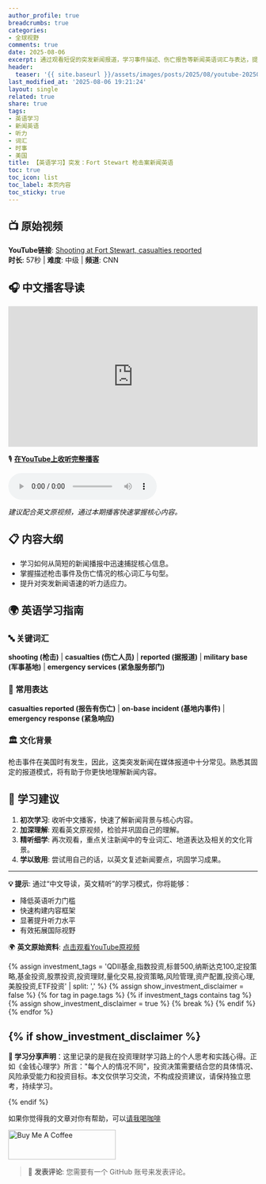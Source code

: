 ```yaml
---
author_profile: true
breadcrumbs: true
categories:
- 全球视野
comments: true
date: 2025-08-06
excerpt: 通过观看短促的突发新闻报道，学习事件描述、伤亡报告等新闻英语词汇与表达，提升听力理解和新闻词汇量。
header:
  teaser: '{{ site.baseurl }}/assets/images/posts/2025/08/youtube-20250806-shooting-at-fort-stewart-casualties-reported-thumbnail.jpg'
last_modified_at: '2025-08-06 19:21:24'
layout: single
related: true
share: true
tags:
- 英语学习
- 新闻英语
- 听力
- 词汇
- 时事
- 美国
title: 【英语学习】突发：Fort Stewart 枪击案新闻英语
toc: true
toc_icon: list
toc_label: 本页内容
toc_sticky: true
---
```


## 📺 原始视频
**YouTube链接**: [Shooting at Fort Stewart, casualties reported](https://www.youtube.com/shorts/cjVJynhURac)  
**时长**: 57秒 | **难度**: 中级 | **频道**: CNN

<!-- more -->

## 🎧 中文播客导读
<!-- YouTube播客优先显示 -->
<div class="video-container" style="position: relative; padding-bottom: 56.25%; height: 0; overflow: hidden; max-width: 100%; background: #000;">
  <iframe src='https://www.youtube.com/embed/6QPyVbva97w?rel=0&showinfo=0&color=white&iv_load_policy=3' 
          style="position: absolute; top: 0; left: 0; width: 100%; height: 100%;" 
          frameborder='0' 
          allowfullscreen>
  </iframe>
</div>

🎙️ **[在YouTube上收听完整播客](https://www.youtube.com/watch?v=6QPyVbva97w)**

<!-- 本地音频备用 -->
<audio controls>
  <source src="{{ site.baseurl }}/assets/audio/youtube-20250806-shooting-at-fort-stewart-casualties-reported.wav" type="audio/mpeg">
  您的浏览器不支持音频播放。
</audio>

*建议配合英文原视频，通过本期播客快速掌握核心内容。*

## 📋 内容大纲
- 学习如何从简短的新闻播报中迅速捕捉核心信息。
- 掌握描述枪击事件及伤亡情况的核心词汇与句型。
- 提升对突发新闻语速的听力适应力。

## 🌍 英语学习指南

### 🔤 关键词汇
**shooting (枪击)** | **casualties (伤亡人员)** | **reported (据报道)** | **military base (军事基地)** | **emergency services (紧急服务部门)**

### 💬 常用表达
**casualties reported (报告有伤亡)** | **on-base incident (基地内事件)** | **emergency response (紧急响应)**

### 🏛️ 文化背景
枪击事件在美国时有发生，因此，这类突发新闻在媒体报道中十分常见。熟悉其固定的报道模式，将有助于你更快地理解新闻内容。

## 🎯 学习建议
1.  **初次学习**: 收听中文播客，快速了解新闻背景与核心内容。
2.  **加深理解**: 观看英文原视频，检验并巩固自己的理解。
3.  **精听细学**: 再次观看，重点关注新闻中的专业词汇、地道表达及相关的文化背景。
4.  **学以致用**: 尝试用自己的话，以英文复述新闻要点，巩固学习成果。

---

**💡 提示**: 通过“中文导读，英文精听”的学习模式，你将能够：
- 降低英语听力门槛
- 快速构建内容框架
- 显著提升听力水平
- 有效拓展国际视野

🌍 **英文原始资料**: [点击观看YouTube原视频](https://www.youtube.com/shorts/cjVJynhURac)


{% assign investment_tags = 'QDII基金,指数投资,标普500,纳斯达克100,定投策略,基金投资,股票投资,投资理财,量化交易,投资策略,风险管理,资产配置,投资心理,美股投资,ETF投资' | split: ',' %}
{% assign show_investment_disclaimer = false %}
{% for tag in page.tags %}
  {% if investment_tags contains tag %}
    {% assign show_investment_disclaimer = true %}
    {% break %}
  {% endif %}
{% endfor %}

{% if show_investment_disclaimer %}
---

**💭 学习分享声明**：这里记录的是我在投资理财学习路上的个人思考和实践心得。正如《金钱心理学》所言："每个人的情况不同"，投资决策需要结合您的具体情况、风险承受能力和投资目标。本文仅供学习交流，不构成投资建议，请保持独立思考，持续学习。

{% endif %}

如果你觉得我的文章对你有帮助，可以[请我喝咖啡](https://www.buymeacoffee.com/zhurong052Q)

<a href="https://www.buymeacoffee.com/zhurong052Q" target="_blank"><img src="https://cdn.buymeacoffee.com/buttons/v2/default-yellow.png" alt="Buy Me A Coffee" style="height: 60px !important;width: 217px !important;" ></a>

> 💬 **发表评论**: 您需要有一个 GitHub 账号来发表评论。